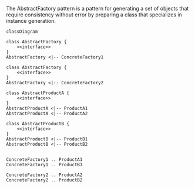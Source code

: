 The AbstractFactory pattern is a pattern for generating a set of objects that  
require consistency without error by preparing a class that specializes in instance generation.

```mermaid
classDiagram

class AbstractFactory {
    <<interface>>
}
AbstractFactory <|-- ConcreteFactory1

class AbstractFactory {
    <<interface>>
}
AbstractFactory <|-- ConcreteFactory2

class AbstractProductA {
    <<interface>>
}
AbstractProductA <|-- ProductA1
AbstractProductA <|-- ProductA2

class AbstractProductB {
    <<interface>>
}
AbstractProductB <|-- ProductB1
AbstractProductB <|-- ProductB2


ConcreteFactory1 .. ProductA1
ConcreteFactory1 .. ProductB1

ConcreteFactory2 .. ProductA2
ConcreteFactory2 .. ProductB2
```
